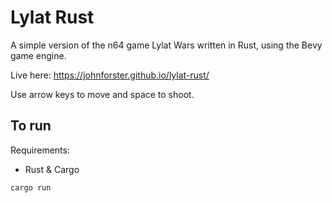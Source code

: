# Lylat Rust

A simple version of the n64 game Lylat Wars written in Rust, using the Bevy game engine.

Live here: https://johnforster.github.io/lylat-rust/

Use arrow keys to move and space to shoot.

## To run
Requirements:
- Rust & Cargo

`cargo run`


